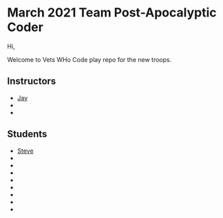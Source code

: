 # March 2021 Team  Post-Apocalyptic Coder


Hi,

 Welcome to Vets WHo Code play repo for the new troops.

## Instructors
* [Jay](https://twitter.com/JeromeHardaway)
*
*


## Students
* [Steve](https://twitter.com/sa_lamoureux)
*
*
*
*
*
*
*
*



